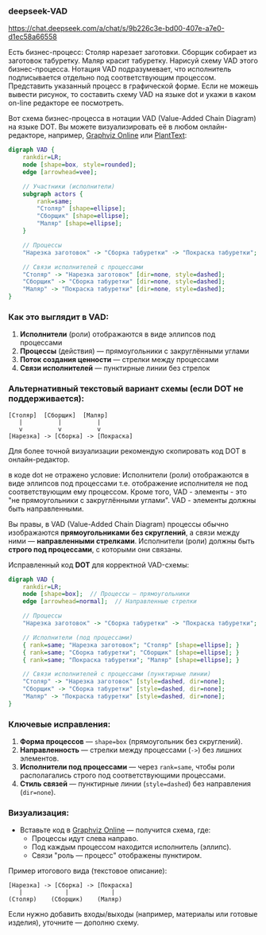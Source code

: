 ### deepseek-VAD
https://chat.deepseek.com/a/chat/s/9b226c3e-bd00-407e-a7e0-d1ec58a66558

Есть бизнес-процесс:
Столяр нарезает заготовки. Сборщик собирает из заготовок табуретку. Маляр красит табуретку. 
Нарисуй схему VAD этого бизнес-процесса. 
Нотация VAD подразумевает, что исполнитель подписывается отдельно под соответствующим процессом. Представить указанный процесс в графической форме. Если не можешь вывести рисунок, то составить схему VAD на языке dot и укажи в каком on-line редакторе ее посмотреть.

Вот схема бизнес-процесса в нотации VAD (Value-Added Chain Diagram) на языке DOT. Вы можете визуализировать её в любом онлайн-редакторе, например, [Graphviz Online](https://dreampuf.github.io/GraphvizOnline) или [PlantText](https://www.planttext.com/):

```dot
digraph VAD {
    rankdir=LR;
    node [shape=box, style=rounded];
    edge [arrowhead=vee];

    // Участники (исполнители)
    subgraph actors {
        rank=same;
        "Столяр" [shape=ellipse];
        "Сборщик" [shape=ellipse];
        "Маляр" [shape=ellipse];
    }

    // Процессы
    "Нарезка заготовок" -> "Сборка табуретки" -> "Покраска табуретки";

    // Связи исполнителей с процессами
    "Столяр" -> "Нарезка заготовок" [dir=none, style=dashed];
    "Сборщик" -> "Сборка табуретки" [dir=none, style=dashed];
    "Маляр" -> "Покраска табуретки" [dir=none, style=dashed];
}
```

### Как это выглядит в VAD:
1. **Исполнители** (роли) отображаются в виде эллипсов под процессами
2. **Процессы** (действия) — прямоугольники с закруглёнными углами
3. **Поток создания ценности** — стрелки между процессами
4. **Связи исполнителей** — пунктирные линии без стрелок

### Альтернативный текстовый вариант схемы (если DOT не поддерживается):
```
[Столяр]  [Сборщик]  [Маляр]
   |          |          |
   v          v          v
[Нарезка] -> [Сборка] -> [Покраска]
```

Для более точной визуализации рекомендую скопировать код DOT в онлайн-редактор.

в коде dot не отражено условие: 
Исполнители (роли) отображаются в виде эллипсов под процессами
т.е. отображение исполнителя не под соответствующим ему процессом. Кроме того, VAD - элементы - это "не прямоугольники с закруглёнными углами". VAD - элементы должны быть направленными.

Вы правы, в VAD (Value-Added Chain Diagram) процессы обычно изображаются **прямоугольниками без скруглений**, а связи между ними — **направленными стрелками**. Исполнители (роли) должны быть **строго под процессами**, с которыми они связаны.  

Исправленный код **DOT** для корректной VAD-схемы:  

```dot
digraph VAD {
    rankdir=LR;
    node [shape=box];  // Процессы — прямоугольники
    edge [arrowhead=normal];  // Направленные стрелки

    // Процессы
    "Нарезка заготовок" -> "Сборка табуретки" -> "Покраска табуретки";

    // Исполнители (под процессами)
    { rank=same; "Нарезка заготовок"; "Столяр" [shape=ellipse]; }
    { rank=same; "Сборка табуретки"; "Сборщик" [shape=ellipse]; }
    { rank=same; "Покраска табуретки"; "Маляр" [shape=ellipse]; }

    // Связи исполнителей с процессами (пунктирные линии)
    "Столяр" -> "Нарезка заготовок" [style=dashed, dir=none];
    "Сборщик" -> "Сборка табуретки" [style=dashed, dir=none];
    "Маляр" -> "Покраска табуретки" [style=dashed, dir=none];
}
```

### Ключевые исправления:
1. **Форма процессов** — `shape=box` (прямоугольник без скруглений).  
2. **Направленность** — стрелки между процессами (`->`) без лишних элементов.  
3. **Исполнители под процессами** — через `rank=same`, чтобы роли располагались строго под соответствующими процессами.  
4. **Стиль связей** — пунктирные линии (`style=dashed`) без направления (`dir=none`).  

### Визуализация:
- Вставьте код в [Graphviz Online](https://dreampuf.github.io/GraphvizOnline) — получится схема, где:  
  - Процессы идут слева направо.  
  - Под каждым процессом находится исполнитель (эллипс).  
  - Связи "роль — процесс" отображены пунктиром.  

Пример итогового вида (текстовое описание):  
```
[Нарезка] -> [Сборка] -> [Покраска]
   |            |            |
(Столяр)    (Сборщик)    (Маляр)
``` 

Если нужно добавить входы/выходы (например, материалы или готовые изделия), уточните — дополню схему.
